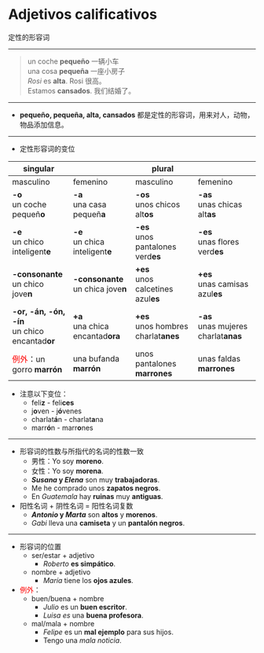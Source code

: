 # Adjetivos calificativos
定性的形容词

----

> un coche **pequeño** 一辆小车<br>
> una cosa **pequeña** 一座小房子<br>
> _Rosi_ es **alta**. Rosi 很高。<br>
> Estamos **cansados**. 我们结婚了。

----

- **pequeño, pequeña, alta, cansados** 都是定性的形容词，用来对人，动物，物品添加信息。

----

- 定性形容词的变位

|singular||plural||
|---|---|---|---|
|masculino|femenino|masculino|femenino|
| **-o** <br> un coche pequeñ**o** | **-a** <br> una casa pequeñ**a** | **-os** <br> unos chicos alt**os** | **-as** <br> unas chicas alt**as** |
| **-e** <br> un chico inteligent**e** | **-e** <br> un chica inteligent**e** | **-es** <br> unos pantalones verd**es** | **-es** <br> unas flores verd**es**
| **-consonante** <br> un chico jove**n** | **-consonante** <br> un chica jove**n** | **+es** <br> unos calcetines azul**es** | **+es** <br> unas camisas azul**es** |
| **-or, -án, -ón, -ín** <br> un chico encantad**or** | **+a** <br> una chica encantad**ora** | **+es** <br> unos hombres charlat**anes** | **-as** <br>unas mujeres charlat**anas** |
|<font color=red>例外</font>：un gorro **marrón** | una bufanda **marrón** | unos pantalones **marrones** | unas faldas **marrones** |

- 注意以下变位：
  - feli**z** - feli**ces**
  - j**o**ven - j**ó**venes
  - charlat**á**n - charlat**a**na
  - marr**ó**n - marr**o**nes

----

- 形容词的性数与所指代的名词的性数一致
  - 男性：Yo soy **moreno**.
  - 女性：Yo soy **morena**.
  - ***Susana* y *Elena*** son muy **trabajadoras**.
  - Me he comprado unos **zapatos negros**.
  - En *Guatemala* hay **ruinas** muy **antiguas**.
- 阳性名词 + 阴性名词 = 阳性名词复数
  - ***Antonio* y *Marta*** son **altos** y **morenos**.
  - *Gabi* lleva una **camiseta** y un **pantalón negros**.

----

- 形容词的位置
  - ser/estar + adjetivo
    - *Roberto* **es simpático**.
  - nombre + adjetivo
    - *María* tiene los **ojos azules**.
- <font color=red>例外</font>：
  - buen/buena + nombre
    - *Julio* es un **buen escritor**.
    - *Luisa es* una **buena profesora**.
  - mal/mala + nombre
    - *Felipe* es un **mal ejemplo** para sus hijos.
    - Tengo una *mala noticia*.
